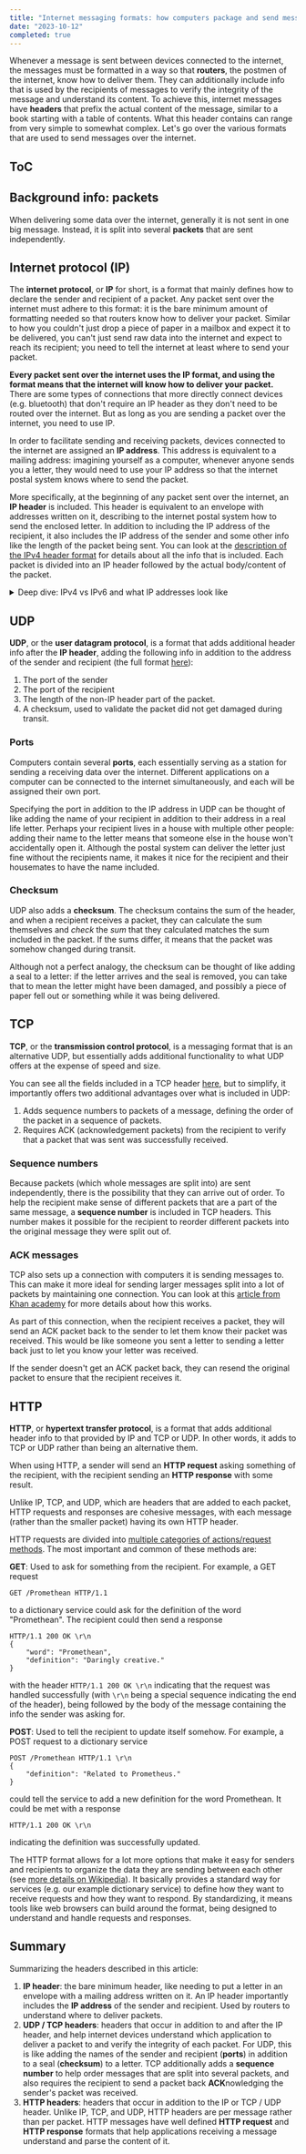 ```yaml
---
title: "Internet messaging formats: how computers package and send messages over the internet"
date: "2023-10-12"
completed: true
---
```


Whenever a message is sent between devices connected to the internet, the messages must be formatted in a way so that **routers**, the postmen of the internet, know how to deliver them. They can additionally include info that is used by the recipients of messages to verify the integrity of the message and understand its content.
To achieve this, internet messages have **headers** that prefix the actual content of the message, similar to a book starting with a table of contents. What this header contains can range from very simple to somewhat complex. Let's go over the various formats that are used to send messages over the internet.

## ToC

## Background info: packets

When delivering some data over the internet, generally it is not sent in one big message. Instead, it is split into several **packets** that are sent independently.

## Internet protocol (IP)

The **internet protocol**, or **IP** for short, is a format that mainly defines how to declare the sender and recipient of a packet. Any packet sent over the internet must adhere to this format: it is the bare minimum amount of formatting needed so that routers know how to deliver your packet. Similar to how you couldn't just drop a piece of paper in a mailbox and expect it to be delivered, you can't just send raw data into the internet and expect to reach its recipient; you need to tell the internet at least where to send your packet.

**Every packet sent over the internet uses the IP format, and using the format means that the internet will know how to deliver your packet.** There are some types of connections that more directly connect devices (e.g. bluetooth) that don't require an IP header as they don't need to be routed over the internet. But as long as you are sending a packet over the internet, you need to use IP.

In order to facilitate sending and receiving packets, devices connected to the internet are assigned an **IP address**. This address is equivalent to a mailing address: imagining yourself as a computer, whenever anyone sends you a letter, they would need to use your IP address so that the internet postal system knows where to send the packet.

More specifically, at the beginning of any packet sent over the internet, an **IP header** is included. This header is equivalent to an envelope with addresses written on it, describing to the internet postal system how to send the enclosed letter. In addition to including the IP address of the recipient, it also includes the IP address of the sender and some other info like the length of the packet being sent. You can look at the [description of the IPv4 header format](https://en.wikipedia.org/wiki/Internet_Protocol_version_4#Header) for details about all the info that is included. Each packet is divided into an IP header followed by the actual body/content of the packet.

<details>
<summary>Deep dive: IPv4 vs IPv6 and what IP addresses look like</summary>

When IP addresses were first created, the **IPv4** format was used. This format defines each address as a 32 bit number, which is usually depicted and interpreted as a series of 4 decimal (standard) numbers separated by periods, for example:

```
174.147.1.36
```

32 bits were used as it generously allowed for ~4.3 billion (2<sup>32</sup>) addresses and devices. However, computing has exploded in popularity since the creation of IPv4 and there are now greater than 4.3 billion computing devices, and IPv4 addresses [have run out](https://en.wikipedia.org/wiki/IPv4_address_exhaustion).

To accommodate this, a new format **IPv6** was created. This format defines each address as a 128 bit number, usually depicted as 8 hexadecimal numbers separated by colons, for example:

```
2001:0db8:85a3:0000:0000:8a2e:0370:7334
```

This 128 bit length magnanimously allows for ~340 undecillion (2<sup>128</sup>) addresses, a number so large many spell checkers won't recognize it and should hopefully not run out any time soon. In addition to the change in address length, the format of the IP header also is changed from IPv4 to IPv6 (the [IPv6 header format](https://en.wikipedia.org/wiki/IPv6_packet#Fixed_header)).

Although the two formats are different, both are being used today, and the internet postal system knows how to send packets using either header and address format.

</details>

## UDP

**UDP**, or the **user datagram protocol**, is a format that adds additional header info after the **IP header**, adding the following info in addition to the address of the sender and recipient (the full format [here](https://en.wikipedia.org/wiki/User_Datagram_Protocol#UDP_datagram_structure)):

1. The port of the sender
2. The port of the recipient
3. The length of the non-IP header part of the packet.
4. A checksum, used to validate the packet did not get damaged during transit.

### Ports

Computers contain several **ports**, each essentially serving as a station for sending a receiving data over the internet. Different applications on a computer can be connected to the internet simultaneously, and each will be assigned their own port.

Specifying the port in addition to the IP address in UDP can be thought of like adding the name of your recipient in addition to their address in a real life letter. Perhaps your recipient lives in a house with multiple other people: adding their name to the letter means that someone else in the house won't accidentally open it. Although the postal system can deliver the letter just fine without the recipients name, it makes it nice for the recipient and their housemates to have the name included.

### Checksum

UDP also adds a **checksum**. The checksum contains the sum of the header, and when a recipient receives a packet, they can calculate the sum themselves and _check_ the _sum_ that they calculated matches the sum included in the packet. If the sums differ, it means that the packet was somehow changed during transit.

Although not a perfect analogy, the checksum can be thought of like adding a seal to a letter: if the letter arrives and the seal is removed, you can take that to mean the letter might have been damaged, and possibly a piece of paper fell out or something while it was being delivered.

## TCP

**TCP**, or the **transmission control protocol**, is a messaging format that is an alternative UDP, but essentially adds additional functionality to what UDP offers at the expense of speed and size.

You can see all the fields included in a TCP header [here](https://en.wikipedia.org/wiki/Transmission_Control_Protocol#TCP_segment_structure), but to simplify, it importantly offers two additional advantages over what is included in UDP:

1. Adds sequence numbers to packets of a message, defining the order of the packet in a sequence of packets.
2. Requires ACK (acknowledgement packets) from the recipient to verify that a packet that was sent was successfully received.

### Sequence numbers

Because packets (which whole messages are split into) are sent independently, there is the possibility that they can arrive out of order. To help the recipient make sense of different packets that are a part of the same message, a **sequence number** is included in TCP headers. This number makes it possible for the recipient to reorder different packets into the original message they were split out of.

### ACK messages

TCP also sets up a connection with
computers it is sending messages to. This can make it more ideal for sending larger messages split into a lot of packets by maintaining one connection. You can look at this [article from Khan academy](https://www.khanacademy.org/computing/computers-and-internet/xcae6f4a7ff015e7d:the-internet/xcae6f4a7ff015e7d:transporting-packets/a/transmission-control-protocol--tcp) for more details about how this works.

As part of this connection, when the recipient receives a packet, they will send an ACK packet back to the sender to let them know their packet was received. This would be like someone you sent a letter to sending a letter back just to let you know your letter was received.

If the sender doesn't get an ACK packet back, they can resend the original packet to ensure that the recipient receives it.

## HTTP

**HTTP**, or **hypertext transfer protocol**, is a format that adds additional header info to that provided by IP and TCP or UDP. In other words, it adds to TCP or UDP rather than being an alternative them.

When using HTTP, a sender will send an **HTTP request** asking something of the recipient, with the recipient sending an **HTTP response** with some result.

Unlike IP, TCP, and UDP, which are headers that are added to each packet, HTTP requests and responses are cohesive messages, with each message (rather than the smaller packet) having its own HTTP header.

HTTP requests are divided into [multiple categories of actions/request methods](https://developer.mozilla.org/en-US/docs/Web/HTTP/Methods). The most important and common of these methods are:

**GET**: Used to ask for something from the recipient. For example, a GET request

```http
GET /Promethean HTTP/1.1
```

to a dictionary service could ask for the definition of the word "Promethean". The recipient could then send a response

```http
HTTP/1.1 200 OK \r\n
{
    "word": "Promethean",
    "definition": "Daringly creative."
}
```

with the header `HTTP/1.1 200 OK \r\n` indicating that the request was handled successfully (with `\r\n` being a special sequence indicating the end of the header), being followed by the body of the message containing the info the sender was asking for.

**POST**: Used to tell the recipient to update itself somehow. For example, a POST request to a dictionary service

```http
POST /Promethean HTTP/1.1 \r\n
{
    "definition": "Related to Prometheus."
}
```

could tell the service to add a new definition for the word Promethean. It could be met with a response

```http
HTTP/1.1 200 OK \r\n
```

indicating the definition was successfully updated.

The HTTP format allows for a lot more options that make it easy for senders and recipients to organize the data they are sending between each other (see [more details on Wikipedia](https://en.wikipedia.org/wiki/HTTP#HTTP/1.1_request_messages)). It basically provides a standard way for services (e.g. our example dictionary service) to define how they want to receive requests and how they want to respond. By standardizing, it means tools like web browsers can build around the format, being designed to understand and handle requests and responses.

## Summary

Summarizing the headers described in this article:

1. **IP header**: the bare minimum header, like needing to put a letter in an envelope with a mailing address written on it. An IP header importantly includes the **IP address** of the sender and recipient. Used by routers to understand where to deliver packets.
2. **UDP / TCP headers**: headers that occur in addition to and after the IP header, and help internet devices understand which application to deliver a packet to and verify the integrity of each packet. For UDP, this is like adding the names of the sender and recipient (**ports**) in addition to a seal (**checksum**) to a letter. TCP additionally adds a **sequence number** to help order messages that are split into several packets, and also requires the recipient to send a packet back **ACK**nowledging the sender's packet was received.
3. **HTTP headers**: headers that occur in addition to the IP or TCP / UDP header. Unlike IP, TCP, and UDP, HTTP headers are per message rather than per packet. HTTP messages have well defined **HTTP request** and **HTTP response** formats that help applications receiving a message understand and parse the content of it.
